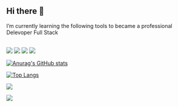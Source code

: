 ## Hi there 👋

I’m currently learning the following tools to became a professional Delevoper Full Stack
<br>
<br>

<img src="https://img.shields.io/badge/HTML5-E34F26?style=for-the-badge&logo=html5&logoColor=white"/> 
<img src="https://img.shields.io/badge/CSS3-1572B6?style=for-the-badge&logo=css3&logoColor=white"/>
<img src="https://img.shields.io/badge/JavaScript-F7DF1E?style=for-the-badge&logo=javascript&logoColor=black"/>
<img src="https://img.shields.io/badge/React-20232A?style=for-the-badge&logo=react&logoColor=61DAFB"/>


[![Anurag's GitHub stats](https://github-readme-stats.vercel.app/api?username=DAVIDCOIMBRALOPES)](https://github.com/anuraghazra/github-readme-stats)

[![Top Langs](https://github-readme-stats.vercel.app/api/top-langs/?username=DAVIDCOIMBRALOPES)](https://github.com/anuraghazra/github-readme-stats)


![](https://komarev.com/ghpvc/?username=your-github-DAVIDCOIMBRALOPES)

![](https://komarev.com/ghpvc/?DAVIDCOIMBRALOPES=your-github-DAVIDCOIMBRALOPES&color=green)




<!--
**DAVIDCOIMBRALOPES/DAVIDCOIMBRALOPES** is a ✨ _special_ ✨ repository because its `README.md` (this file) appears on your GitHub profile.

Here are some ideas to get you started:

- 🔭 I’m currently working on ...
- 🌱 I’m currently learning ...
- 👯 I’m looking to collaborate on ...
- 🤔 I’m looking for help with ...
- 💬 Ask me about ...
- 📫 How to reach me: ...
- 😄 Pronouns: ...
- ⚡ Fun fact: ...
-->
